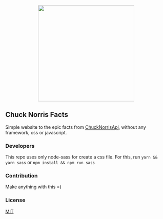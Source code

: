 <p align="center"><img width="300" src="https://i.giphy.com/BIuuwHRNKs15C.gif" /></p>

## Chuck Norris Facts

Simple website to the epic facts from <a href="https://api.chucknorris.io/">ChuckNorrisApi</a>, without any framework, css or javascript.

### Developers
  This repo uses only node-sass for create a css file.
  For this, run
   `yarn && yarn sass`
   or
   `npm install && npm run sass`

### Contribution
  Make anything with this =)

### License

[MIT](http://opensource.org/licenses/MIT)